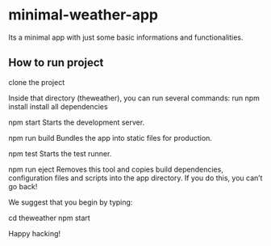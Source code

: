 # minimal-weather-app

Its a minimal app with just some basic informations and functionalities.

## How to run project
clone the project

Inside that directory (theweather), you can run several commands:
  run npm install
    install all dependencies
    
  npm start
    Starts the development server.

  npm run build
    Bundles the app into static files for production.

  npm test
    Starts the test runner.

  npm run eject
    Removes this tool and copies build dependencies, configuration files
    and scripts into the app directory. If you do this, you can’t go back!

We suggest that you begin by typing:

  cd theweather
  npm start

Happy hacking!
